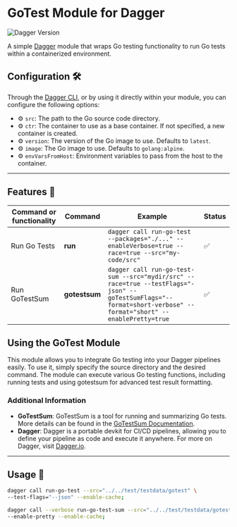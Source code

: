 # GoTest Module for Dagger

![Dagger Version](https://img.shields.io/badge/dagger%20version-%3E=0.10.0-0f0f19.svg?style=flat-square)

A simple [Dagger](https://dagger.io) module that wraps Go testing functionality to run Go tests within a containerized environment.

## Configuration 🛠️

Through the [Dagger CLI](https://docs.dagger.io/cli/465058/install), or by using it directly within your module, you can configure the following options:

* ⚙️ `src`: The path to the Go source code directory.
* ⚙️ `ctr`: The container to use as a base container. If not specified, a new container is created.
* ⚙️ `version`: The version of the Go image to use. Defaults to `latest`.
* ⚙️ `image`: The Go image to use. Defaults to `golang:alpine`.
* ⚙️ `envVarsFromHost`: Environment variables to pass from the host to the container.

---

## Features 🎨

| Command or functionality           | Command       | Example                                                                                                                                                        | Status |
|------------------------------------|---------------|----------------------------------------------------------------------------------------------------------------------------------------------------------------|--------|
| Run Go Tests                       | **run**       | `dagger call run-go-test --packages="./..." --enableVerbose=true --race=true --src="my-code/src"`                                                              | ✅      |
| Run GoTestSum                      | **gotestsum** | `dagger call run-go-test-sum --src="mydir/src" --race=true --testFlags="-json" --goTestSumFlags="--format=short-verbose" --format="short" --enablePretty=true` | ✅      |


## Using the GoTest Module

This module allows you to integrate Go testing into your Dagger pipelines easily. To use it, simply specify the source directory and the desired command. The module can execute various Go testing functions, including running tests and using gotestsum for advanced test result formatting.

### Additional Information

* **GoTestSum**: GoTestSum is a tool for running and summarizing Go tests. More details can be found in the [GoTestSum Documentation](https://github.com/gotestyourself/gotestsum).
* **Dagger**: Dagger is a portable devkit for CI/CD pipelines, allowing you to define your pipeline as code and execute it anywhere. For more on Dagger, visit [Dagger.io](https://dagger.io).

---

## Usage 🚀

  ```bash
  dagger call run-go-test --src="../../test/testdata/gotest" \
--test-flags="--json" --enable-cache;

 dagger call --verbose run-go-test-sum --src="../../test/testdata/gotest" \
--enable-pretty --enable-cache;
```
